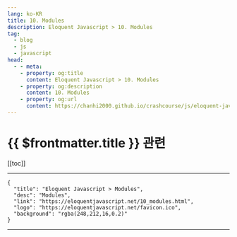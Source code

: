 ```yaml
---
lang: ko-KR
title: 10. Modules
description: Eloquent Javascript > 10. Modules
tag: 
  - blog
  - js
  - javascript
head:
  - - meta:
    - property: og:title
      content: Eloquent Javascript > 10. Modules
    - property: og:description
      content: 10. Modules
    - property: og:url
      content: https://chanhi2000.github.io/crashcourse/js/eloquent-javascript/10.html
---
```


# {{ $frontmatter.title }} 관련

[[toc]]

---

```component VPCard
{
  "title": "Eloquent Javascript > Modules",
  "desc": "Modules",
  "link": "https://eloquentjavascript.net/10_modules.html",
  "logo": "https://eloquentjavascript.net/favicon.ico",
  "background": "rgba(248,212,16,0.2)"
}
```

---
